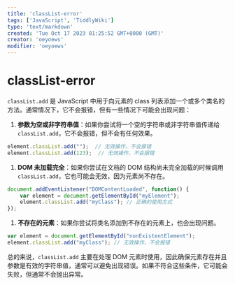 ```yaml
---
title: 'classList-error'
tags: ['JavaScript', 'TiddlyWiki']
type: 'text/markdown'
created: 'Tue Oct 17 2023 01:25:52 GMT+0000 (GMT)'
creator: 'oeyoews'
modifier: 'oeyoews'
---
```


# classList-error

`classList.add` 是 JavaScript 中用于向元素的 class 列表添加一个或多个类名的方法。通常情况下，它不会报错，但有一些情况下可能会出现问题：

1. **参数为空或非字符串值**：如果你尝试将一个空的字符串或非字符串值传递给 `classList.add`，它不会报错，但不会有任何效果。

```javascript
element.classList.add("");  // 无效操作，不会报错
element.classList.add(123);  // 无效操作，不会报错
```

1. **DOM 未加载完全**：如果你尝试在文档的 DOM 结构尚未完全加载的时候调用 `classList.add`，它也可能会无效，因为元素尚不存在。

```javascript
document.addEventListener("DOMContentLoaded", function() {
    var element = document.getElementById("myElement");
    element.classList.add("myClass"); // 正确的使用方式
});
```

1. **不存在的元素**：如果你尝试将类名添加到不存在的元素上，也会出现问题。

```javascript
var element = document.getElementById("nonExistentElement");
element.classList.add("myClass"); // 无效操作，不会报错
```

总的来说，`classList.add` 主要在处理 DOM 元素时使用，因此确保元素存在并且参数是有效的字符串值，通常可以避免出现错误。如果不符合这些条件，它可能会失败，但通常不会抛出异常。
